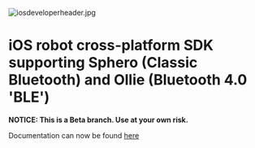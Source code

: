 ![iosdeveloperheader.jpg](https://github.com/orbotix/Sphero-iOS-SDK/raw/master/assets/image00.jpg)

# iOS robot cross-platform SDK supporting Sphero (Classic Bluetooth) and Ollie (Bluetooth 4.0 'BLE')

**NOTICE: This is a Beta branch. Use at your own risk.**

Documentation can now be found [here](http://docs-beta.gosphero.com/)
